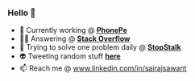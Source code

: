 ### Hello 👋

- 🔭 Currently working @ **[PhonePe](https://www.phonepe.com)**
- 🤸🏻 Answering @ **[Stack Overflow](https://stackoverflow.com/users/6763544/sairaj-sawant)**
- 🎯 Trying to solve one problem daily @ **[StopStalk](https://www.stopstalk.com/user/profile/sairajsawant)**
- 👽 Tweeting random stuff **[here](https://twitter.com/sairajsawant_)**
- 📫 Reach me @ www.linkedin.com/in/sairajsawant
